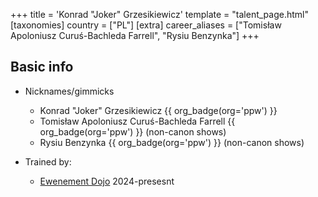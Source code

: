 +++
title = 'Konrad "Joker" Grzesikiewicz'
template = "talent_page.html"
[taxonomies]
country = ["PL"]
[extra]
career_aliases = ["Tomisław Apoloniusz Curuś-Bachleda Farrell", "Rysiu Benzynka"]
+++

## Basic info

* Nicknames/gimmicks
  - Konrad "Joker" Grzesikiewicz {{ org_badge(org='ppw') }}
  - Tomisław Apoloniusz Curuś-Bachleda Farrell {{ org_badge(org='ppw') }} (non-canon shows)
  - Rysiu Benzynka {{ org_badge(org='ppw') }} (non-canon shows)
 
* Trained by:
  - [Ewenement Dojo](@/o/ewenement-dojo.md) 2024-presesnt
